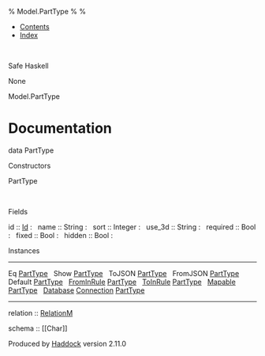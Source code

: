 % Model.PartType
% 
% 

-   [Contents](index.html)
-   [Index](doc-index.html)

 

Safe Haskell

None

Model.PartType

Documentation
=============

data PartType

Constructors

PartType

 

Fields

id :: [Id](Model-General.html#t:Id)
:    
name :: String
:    
sort :: Integer
:    
use\_3d :: String
:    
required :: Bool
:    
fixed :: Bool
:    
hidden :: Bool
:    

Instances

  ------------------------------------------------------------------------------------------------------------------------------------------ ---
  Eq [PartType](Model-PartType.html#t:PartType)                                                                                               
  Show [PartType](Model-PartType.html#t:PartType)                                                                                             
  ToJSON [PartType](Model-PartType.html#t:PartType)                                                                                           
  FromJSON [PartType](Model-PartType.html#t:PartType)                                                                                         
  Default [PartType](Model-PartType.html#t:PartType)                                                                                          
  [FromInRule](Data-InRules.html#t:FromInRule) [PartType](Model-PartType.html#t:PartType)                                                     
  [ToInRule](Data-InRules.html#t:ToInRule) [PartType](Model-PartType.html#t:PartType)                                                         
  [Mapable](Model-General.html#t:Mapable) [PartType](Model-PartType.html#t:PartType)                                                          
  [Database](Model-General.html#t:Database) [Connection](Data-SqlTransaction.html#t:Connection) [PartType](Model-PartType.html#t:PartType)    
  ------------------------------------------------------------------------------------------------------------------------------------------ ---

relation :: [RelationM](Data-Relation.html#t:RelationM)

schema :: [[Char]]

Produced by [Haddock](http://www.haskell.org/haddock/) version 2.11.0
